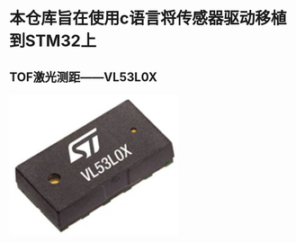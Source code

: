 # 本仓库旨在使用c语言将传感器驱动移植到STM32上
## TOF激光测距——VL53L0X
<div align=left><img src="https://github.com/Potatotatotato/STM32-SensorDevicePorting/blob/master/TOF_LASER_VL53L0X/VL53L0X.jpg" width = 300></div>
